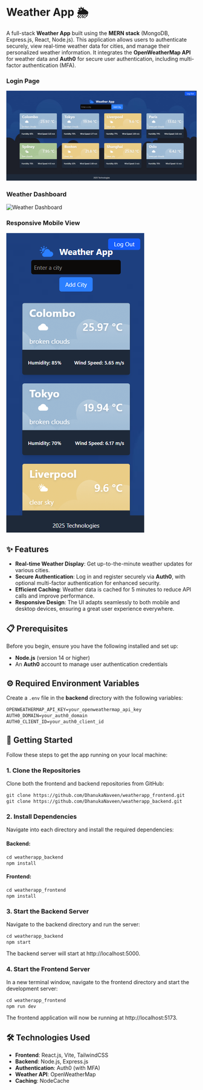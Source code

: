 # Weather App 🌦️

A full-stack **Weather App** built using the **MERN stack** (MongoDB, Express.js, React, Node.js). This application allows users to authenticate securely, view real-time weather data for cities, and manage their personalized weather information. It integrates the **OpenWeatherMap API** for weather data and **Auth0** for secure user authentication, including multi-factor authentication (MFA).


### Login Page
![Login Page](assets/login.png)

### Weather Dashboard
![Weather Dashboard](assets/dashboard.png)

### Responsive Mobile View
![Mobile View](assets/mobile.png)


## ✨ Features

- **Real-time Weather Display**: Get up-to-the-minute weather updates for various cities.
- **Secure Authentication**: Log in and register securely via **Auth0**, with optional multi-factor authentication for enhanced security.
- **Efficient Caching**: Weather data is cached for 5 minutes to reduce API calls and improve performance.
- **Responsive Design**: The UI adapts seamlessly to both mobile and desktop devices, ensuring a great user experience everywhere.

## 📋 Prerequisites

Before you begin, ensure you have the following installed and set up:

- **Node.js** (version 14 or higher)
- An **Auth0** account to manage user authentication credentials

## ⚙️ Required Environment Variables

Create a `.env` file in the **backend** directory with the following variables:

```
OPENWEATHERMAP_API_KEY=your_openweathermap_api_key  
AUTH0_DOMAIN=your_auth0_domain  
AUTH0_CLIENT_ID=your_auth0_client_id
```

## 🚀 Getting Started

Follow these steps to get the app running on your local machine:

### 1. Clone the Repositories

Clone both the frontend and backend repositories from GitHub:

```
git clone https://github.com/DhanukaNaveen/weatherapp_frontend.git  
git clone https://github.com/DhanukaNaveen/weatherapp_backend.git
```

### 2. Install Dependencies

Navigate into each directory and install the required dependencies:

#### Backend:

```
cd weatherapp_backend  
npm install
```

#### Frontend:

```
cd weatherapp_frontend  
npm install
```

### 3. Start the Backend Server

Navigate to the backend directory and run the server:

```
cd weatherapp_backend  
npm start
```
The backend server will start at http://localhost:5000.

### 4. Start the Frontend Server

In a new terminal window, navigate to the frontend directory and start the development server:

```
cd weatherapp_frontend  
npm run dev
```
The frontend application will now be running at http://localhost:5173.


## 🛠️ Technologies Used

- **Frontend**: React.js, Vite, TailwindCSS
- **Backend**: Node.js, Express.js
- **Authentication**: Auth0 (with MFA)
- **Weather API**: OpenWeatherMap
- **Caching**: NodeCache


